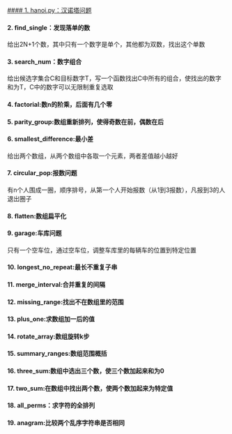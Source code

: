 [#### 1. hanoi.py：汉诺塔问题](./hanoi.py)
#### 2. find_single：发现落单的数
给出2N+1个数，其中只有一个数字是单个，其他都为双数，找出这个单数
#### 3. search_num：数字组合
给出候选字集合C和目标数字T，写一个函数找出C中所有的组合，使找出的数字和为T，C中的数字可以无限制重复选取
#### 4. factorial:数n的阶乘，后面有几个零
#### 5. parity_group:数组重新排列，使得奇数在前，偶数在后
#### 6. smallest_difference:最小差
给出两个数组，从两个数组中各取一个元素，两者差值越小越好
#### 7. circular_pop:报数问题
有n个人围成一圈，顺序排号，从第一个人开始报数（从1到3报数），凡报到3的人退出圈子
#### 8. flatten:数组扁平化
#### 9. garage:车库问题
只有一个空车位，通过空车位，调整车库里的每辆车的位置到特定位置
#### 10. longest_no_repeat:最长不重复子串
#### 11. merge_interval:合并重复的间隔
#### 12. missing_range:找出不在数组里的范围
#### 13. plus_one:求数组加一后的值
#### 14. rotate_array:数组旋转k步
#### 15. summary_ranges:数组范围概括
#### 16. three_sum:数组中选出三个数，使三个数加起来和为0
#### 17. two_sum:在数组中找出两个数，使两个数加起来为特定值
#### 18. all_perms：求字符的全排列
#### 19. anagram:比较两个乱序字符串是否相同